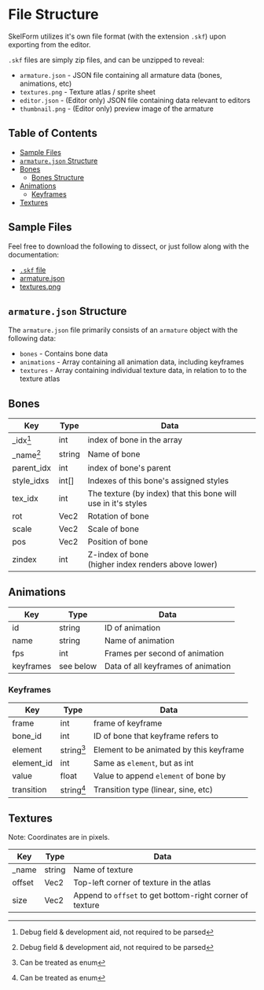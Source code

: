 # File Structure

SkelForm utilizes it's own file format (with the extension `.skf`) upon
exporting from the editor.

`.skf` files are simply zip files, and can be unzipped to reveal:

- `armature.json` - JSON file containing all armature data (bones, animations,
  etc)
- `textures.png` - Texture atlas / sprite sheet
- `editor.json` - (Editor only) JSON file containing data relevant to editors
- `thumbnail.png` - (Editor only) preview image of the armature

## Table of Contents

- [Sample Files](#sample-files)
- [`armature.json` Structure](#armaturejson-structure)
- [Bones](#bones)
  - [Bones Structure](#bones-structure)
- [Animations](#animations)
  - [Keyframes](#keyframes)
- [Textures](#Textures)

## Sample Files

Feel free to download the following to dissect, or just follow along with the
documentation:

- [`.skf` file](https://github.com/Retropaint/skelform_dev_docs/raw/refs/heads/main/skellington.skf)
- <a href="https://raw.githubusercontent.com/Retropaint/skelform_dev_docs/refs/heads/main/armature.json" target="_blank">armature.json</a>
- <a href="https://raw.githubusercontent.com/Retropaint/skelform_dev_docs/refs/heads/main/textures.png" target="_blank">textures.png</a>

## `armature.json` Structure

The `armature.json` file primarily consists of an `armature` object with the
following data:

- `bones` - Contains bone data
- `animations` - Array containing all animation data, including keyframes
- `textures` - Array containing individual texture data, in relation to to the
  texture atlas

## Bones

| Key        | Type   | Data                                                          |
| ---------- | ------ | ------------------------------------------------------------- |
| \_idx[^1]  | int    | index of bone in the array                                    |
| \_name[^1] | string | Name of bone                                                  |
| parent_idx | int    | index of bone's parent                                        |
| style_idxs | int[]  | Indexes of this bone's assigned styles                        |
| tex_idx    | int    | The texture (by index) that this bone will use in it's styles |
| rot        | Vec2   | Rotation of bone                                              |
| scale      | Vec2   | Scale of bone                                                 |
| pos        | Vec2   | Position of bone                                              |
| zindex     | int    | Z-index of bone<br>(higher index renders above lower)         |

[^1]: Debug field & development aid, not required to be parsed

## Animations

| Key       | Type      | Data                               |
| --------- | --------- | ---------------------------------- |
| id        | string    | ID of animation                    |
| name      | string    | Name of animation                  |
| fps       | int       | Frames per second of animation     |
| keyframes | see below | Data of all keyframes of animation |

### Keyframes

| Key        | Type       | Data                                    |
| ---------- | ---------- | --------------------------------------- |
| frame      | int        | frame of keyframe                       |
| bone_id    | int        | ID of bone that keyframe refers to      |
| element    | string[^2] | Element to be animated by this keyframe |
| element_id | int        | Same as `element`, but as int           |
| value      | float      | Value to append `element` of bone by    |
| transition | string[^2] | Transition type (linear, sine, etc)     |

## Textures

Note: Coordinates are in pixels.

| Key    | Type   | Data                                                     |
| ------ | ------ | -------------------------------------------------------- |
| \_name | string | Name of texture                                          |
| offset | Vec2   | Top-left corner of texture in the atlas                  |
| size   | Vec2   | Append to `offset` to get bottom-right corner of texture |

[^2]: Can be treated as enum
